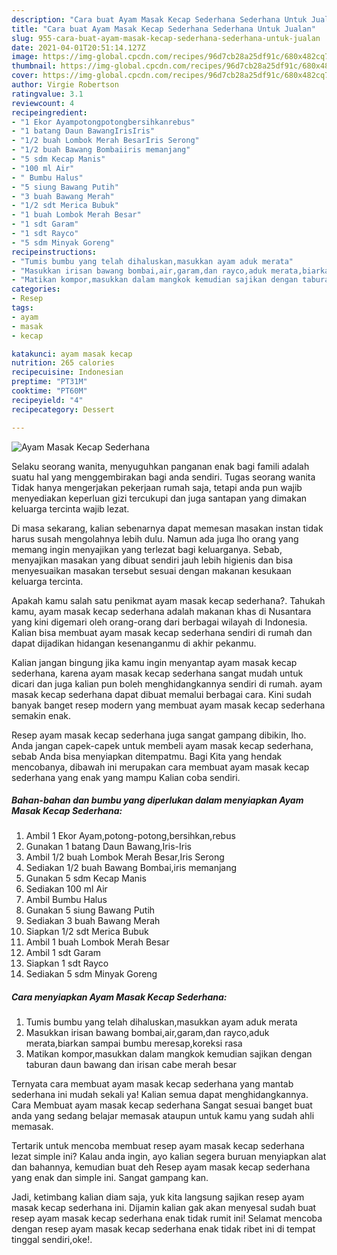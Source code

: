 ```yaml
---
description: "Cara buat Ayam Masak Kecap Sederhana Sederhana Untuk Jualan"
title: "Cara buat Ayam Masak Kecap Sederhana Sederhana Untuk Jualan"
slug: 955-cara-buat-ayam-masak-kecap-sederhana-sederhana-untuk-jualan
date: 2021-04-01T20:51:14.127Z
image: https://img-global.cpcdn.com/recipes/96d7cb28a25df91c/680x482cq70/ayam-masak-kecap-sederhana-foto-resep-utama.jpg
thumbnail: https://img-global.cpcdn.com/recipes/96d7cb28a25df91c/680x482cq70/ayam-masak-kecap-sederhana-foto-resep-utama.jpg
cover: https://img-global.cpcdn.com/recipes/96d7cb28a25df91c/680x482cq70/ayam-masak-kecap-sederhana-foto-resep-utama.jpg
author: Virgie Robertson
ratingvalue: 3.1
reviewcount: 4
recipeingredient:
- "1 Ekor Ayampotongpotongbersihkanrebus"
- "1 batang Daun BawangIrisIris"
- "1/2 buah Lombok Merah BesarIris Serong"
- "1/2 buah Bawang Bombaiiris memanjang"
- "5 sdm Kecap Manis"
- "100 ml Air"
- " Bumbu Halus"
- "5 siung Bawang Putih"
- "3 buah Bawang Merah"
- "1/2 sdt Merica Bubuk"
- "1 buah Lombok Merah Besar"
- "1 sdt Garam"
- "1 sdt Rayco"
- "5 sdm Minyak Goreng"
recipeinstructions:
- "Tumis bumbu yang telah dihaluskan,masukkan ayam aduk merata"
- "Masukkan irisan bawang bombai,air,garam,dan rayco,aduk merata,biarkan sampai bumbu meresap,koreksi rasa"
- "Matikan kompor,masukkan dalam mangkok kemudian sajikan dengan taburan daun bawang dan irisan cabe merah besar"
categories:
- Resep
tags:
- ayam
- masak
- kecap

katakunci: ayam masak kecap 
nutrition: 265 calories
recipecuisine: Indonesian
preptime: "PT31M"
cooktime: "PT60M"
recipeyield: "4"
recipecategory: Dessert

---
```



![Ayam Masak Kecap Sederhana](https://img-global.cpcdn.com/recipes/96d7cb28a25df91c/680x482cq70/ayam-masak-kecap-sederhana-foto-resep-utama.jpg)

Selaku seorang wanita, menyuguhkan panganan enak bagi famili adalah suatu hal yang menggembirakan bagi anda sendiri. Tugas seorang  wanita Tidak hanya mengerjakan pekerjaan rumah saja, tetapi anda pun wajib menyediakan keperluan gizi tercukupi dan juga santapan yang dimakan keluarga tercinta wajib lezat.

Di masa  sekarang, kalian sebenarnya dapat memesan masakan instan tidak harus susah mengolahnya lebih dulu. Namun ada juga lho orang yang memang ingin menyajikan yang terlezat bagi keluarganya. Sebab, menyajikan masakan yang dibuat sendiri jauh lebih higienis dan bisa menyesuaikan masakan tersebut sesuai dengan makanan kesukaan keluarga tercinta. 



Apakah kamu salah satu penikmat ayam masak kecap sederhana?. Tahukah kamu, ayam masak kecap sederhana adalah makanan khas di Nusantara yang kini digemari oleh orang-orang dari berbagai wilayah di Indonesia. Kalian bisa membuat ayam masak kecap sederhana sendiri di rumah dan dapat dijadikan hidangan kesenanganmu di akhir pekanmu.

Kalian jangan bingung jika kamu ingin menyantap ayam masak kecap sederhana, karena ayam masak kecap sederhana sangat mudah untuk dicari dan juga kalian pun boleh menghidangkannya sendiri di rumah. ayam masak kecap sederhana dapat dibuat memalui berbagai cara. Kini sudah banyak banget resep modern yang membuat ayam masak kecap sederhana semakin enak.

Resep ayam masak kecap sederhana juga sangat gampang dibikin, lho. Anda jangan capek-capek untuk membeli ayam masak kecap sederhana, sebab Anda bisa menyiapkan ditempatmu. Bagi Kita yang hendak mencobanya, dibawah ini merupakan cara membuat ayam masak kecap sederhana yang enak yang mampu Kalian coba sendiri.

<!--inarticleads1-->

##### Bahan-bahan dan bumbu yang diperlukan dalam menyiapkan Ayam Masak Kecap Sederhana:

1. Ambil 1 Ekor Ayam,potong-potong,bersihkan,rebus
1. Gunakan 1 batang Daun Bawang,Iris-Iris
1. Ambil 1/2 buah Lombok Merah Besar,Iris Serong
1. Sediakan 1/2 buah Bawang Bombai,iris memanjang
1. Gunakan 5 sdm Kecap Manis
1. Sediakan 100 ml Air
1. Ambil  Bumbu Halus
1. Gunakan 5 siung Bawang Putih
1. Sediakan 3 buah Bawang Merah
1. Siapkan 1/2 sdt Merica Bubuk
1. Ambil 1 buah Lombok Merah Besar
1. Ambil 1 sdt Garam
1. Siapkan 1 sdt Rayco
1. Sediakan 5 sdm Minyak Goreng




<!--inarticleads2-->

##### Cara menyiapkan Ayam Masak Kecap Sederhana:

1. Tumis bumbu yang telah dihaluskan,masukkan ayam aduk merata
1. Masukkan irisan bawang bombai,air,garam,dan rayco,aduk merata,biarkan sampai bumbu meresap,koreksi rasa
1. Matikan kompor,masukkan dalam mangkok kemudian sajikan dengan taburan daun bawang dan irisan cabe merah besar




Ternyata cara membuat ayam masak kecap sederhana yang mantab sederhana ini mudah sekali ya! Kalian semua dapat menghidangkannya. Cara Membuat ayam masak kecap sederhana Sangat sesuai banget buat anda yang sedang belajar memasak ataupun untuk kamu yang sudah ahli memasak.

Tertarik untuk mencoba membuat resep ayam masak kecap sederhana lezat simple ini? Kalau anda ingin, ayo kalian segera buruan menyiapkan alat dan bahannya, kemudian buat deh Resep ayam masak kecap sederhana yang enak dan simple ini. Sangat gampang kan. 

Jadi, ketimbang kalian diam saja, yuk kita langsung sajikan resep ayam masak kecap sederhana ini. Dijamin kalian gak akan menyesal sudah buat resep ayam masak kecap sederhana enak tidak rumit ini! Selamat mencoba dengan resep ayam masak kecap sederhana enak tidak ribet ini di tempat tinggal sendiri,oke!.

